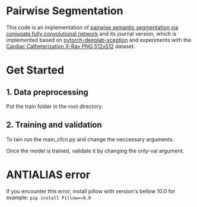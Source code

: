 # Pairwise Segmentation
This code is an implementation of [pairwise semantic segmentation via conjugate fully convolutional network](https://link.springer.xilesou.top/chapter/10.1007/978-3-030-32226-7_18) and its journal version, which is implemented based on [pytorch-deeplab-xception](https://github.com/jfzhang95/pytorch-deeplab-xception/tree/previous) and experiments with the [Cardiac Catheterization X-Ray PNG 512x512](https://www.kaggle.com/datasets/c7934597/cardiac-catheterization) dataset.

# Get Started
## 1. Data preprocessing
Put the train folder in the root directory.  
## 2. Training and validation
To tain run the main_cfcn.py and change the neccessary arguments.

Once the model is trained, validate it by changing the only-val argument.


# ANTIALIAS error
If you encounter this error, install pillow with version's bellow 10.0 
for example: 
`pip install Pillow==9.0`

